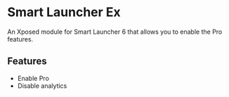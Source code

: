 # Smart Launcher Ex

An Xposed module for Smart Launcher 6 that allows you to enable the Pro features.

## Features

- Enable Pro
- Disable analytics
